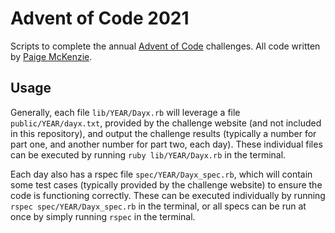 # Advent of Code 2021
Scripts to complete the annual [Advent of Code](https://adventofcode.com/) challenges. All code written by [Paige McKenzie](https://github.com/p-mckenzie).

## Usage

Generally, each file `lib/YEAR/Dayx.rb` will leverage a file `public/YEAR/dayx.txt`, provided by the challenge website (and not included in this repository), and output the challenge results (typically a number for part one, and another number for part two, each day). These individual files can be executed by running `ruby lib/YEAR/Dayx.rb` in the terminal.

Each day also has a rspec file `spec/YEAR/Dayx_spec.rb`, which will contain some test cases (typically provided by the challenge website) to ensure the code is functioning correctly. These can be executed individually by running `rspec spec/YEAR/Dayx_spec.rb` in the terminal, or all specs can be run at once by simply running `rspec` in the terminal.
